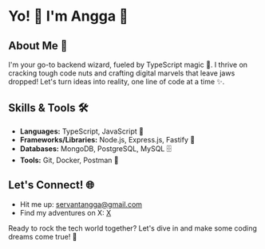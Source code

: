 # Yo! 👋 I'm Angga 🚀

## About Me 🌟
I'm your go-to backend wizard, fueled by TypeScript magic 💙. I thrive on cracking tough code nuts and crafting digital marvels that leave jaws dropped! Let's turn ideas into reality, one line of code at a time ✨.

## Skills & Tools 🛠️
- **Languages:** TypeScript, JavaScript 🚀
- **Frameworks/Libraries:** Node.js, Express.js, Fastify 🚀
- **Databases:** MongoDB, PostgreSQL, MySQL 🗄️
- **Tools:** Git, Docker, Postman 🔧

## Let's Connect! 🌐
- Hit me up: [servantangga@gmail.com](mailto:servantangga@gmail.com)
- Find my adventures on X: [X](https://x.com/Anggaaais?t=mtqdHm1teFs3gOJe5RdEUg&s=09)

Ready to rock the tech world together? Let's dive in and make some coding dreams come true! 🌟
